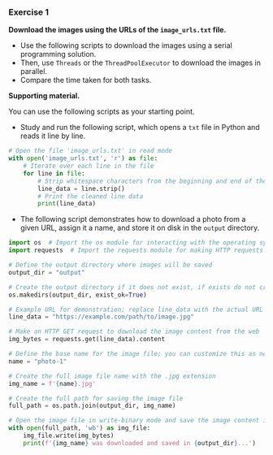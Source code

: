 ### Exercise 1

**Download the images using the URLs of the `image_urls.txt` file.**

* Use the following scripts to download the images using a serial programming solution.
* Then, use `Threads` or the  `ThreadPoolExecutor`  to download the images in parallel.
* Compare the time taken for both tasks.

**Supporting material.**

You can use the following scripts as your starting point. 

* Study and run the following script, which opens a `txt` file in Python and reads it line by line.

```python
# Open the file 'image_urls.txt' in read mode
with open('image_urls.txt', 'r') as file:
    # Iterate over each line in the file
    for line in file:
        # Strip whitespace characters from the beginning and end of the line
        line_data = line.strip()
        # Print the cleaned line data
        print(line_data)
```

* The following script demonstrates how to download a photo from a given URL, assign it a name, and store it on disk in the `output` directory.

```python
import os  # Import the os module for interacting with the operating system
import requests  # Import the requests module for making HTTP requests

# Define the output directory where images will be saved
output_dir = "output"

# Create the output directory if it does not exist, if exists do not create
os.makedirs(output_dir, exist_ok=True)

# Example URL for demonstration; replace line_data with the actual URL in your code
line_data = "https://example.com/path/to/image.jpg"

# Make an HTTP GET request to download the image content from the web
img_bytes = requests.get(line_data).content

# Define the base name for the image file; you can customize this as needed
name = "photo-1"

# Create the full image file name with the .jpg extension
img_name = f'{name}.jpg'

# Create the full path for saving the image file
full_path = os.path.join(output_dir, img_name)

# Open the image file in write-binary mode and save the image content in your local disk
with open(full_path, 'wb') as img_file:
    img_file.write(img_bytes)
    print(f'{img_name} was downloaded and saved in {output_dir}...')
```

